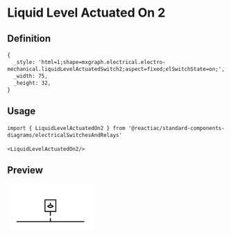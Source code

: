 # Liquid Level Actuated On 2

## Definition

```
{
  _style: 'html=1;shape=mxgraph.electrical.electro-mechanical.liquidLevelActuatedSwitch2;aspect=fixed;elSwitchState=on;',
  _width: 75,
  _height: 32,
}
```

## Usage

```
import { LiquidLevelActuatedOn2 } from '@reactiac/standard-components-diagrams/electricalSwitchesAndRelays'

<LiquidLevelActuatedOn2/>
```

## Preview

<img src="./liquid-level-actuated-on-2.png" width="200"/>
